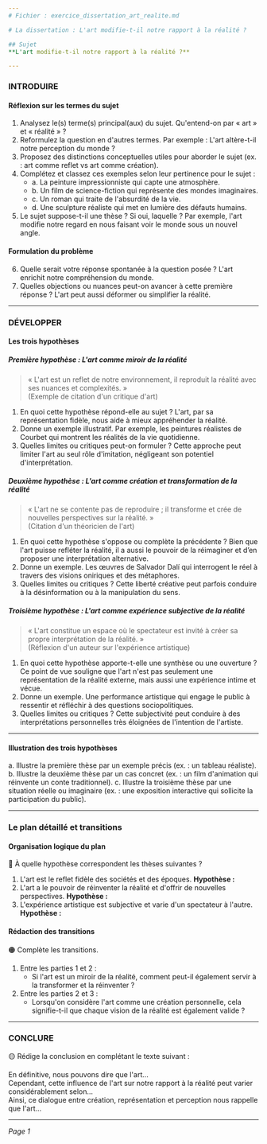 ```yaml
---
# Fichier : exercice_dissertation_art_realite.md

# La dissertation : L'art modifie-t-il notre rapport à la réalité ?

## Sujet
**L'art modifie-t-il notre rapport à la réalité ?**

---
```


### INTRODUIRE

#### Réflexion sur les termes du sujet

1. Analysez le(s) terme(s) principal(aux) du sujet. Qu'entend-on par « art » et « réalité » ?
2. Reformulez la question en d'autres termes. Par exemple : L'art altère-t-il notre perception du monde ?
3. Proposez des distinctions conceptuelles utiles pour aborder le sujet (ex. : art comme reflet vs art comme création).
4. Complétez et classez ces exemples selon leur pertinence pour le sujet :
   - a. La peinture impressionniste qui capte une atmosphère.
   - b. Un film de science-fiction qui représente des mondes imaginaires.
   - c. Un roman qui traite de l'absurdité de la vie.
   - d. Une sculpture réaliste qui met en lumière des défauts humains.
5. Le sujet suppose-t-il une thèse ? Si oui, laquelle ? Par exemple, l'art modifie notre regard en nous faisant voir le monde sous un nouvel angle.

#### Formulation du problème

6. Quelle serait votre réponse spontanée à la question posée ? L'art enrichit notre compréhension du monde.
7. Quelles objections ou nuances peut-on avancer à cette première réponse ? L'art peut aussi déformer ou simplifier la réalité.

---

### DÉVELOPPER

#### Les trois hypothèses

##### Première hypothèse : L'art comme miroir de la réalité

> « L'art est un reflet de notre environnement, il reproduit la réalité avec ses nuances et complexités. »  
> (Exemple de citation d'un critique d'art)

1. En quoi cette hypothèse répond-elle au sujet ? L'art, par sa représentation fidèle, nous aide à mieux appréhender la réalité.
2. Donne un exemple illustratif. Par exemple, les peintures réalistes de Courbet qui montrent les réalités de la vie quotidienne.
3. Quelles limites ou critiques peut-on formuler ? Cette approche peut limiter l'art au seul rôle d'imitation, négligeant son potentiel d'interprétation.

##### Deuxième hypothèse : L'art comme création et transformation de la réalité

> « L'art ne se contente pas de reproduire ; il transforme et crée de nouvelles perspectives sur la réalité. »  
> (Citation d'un théoricien de l'art)

1. En quoi cette hypothèse s'oppose ou complète la précédente ? Bien que l'art puisse refléter la réalité, il a aussi le pouvoir de la réimaginer et d’en proposer une interprétation alternative.
2. Donne un exemple. Les œuvres de Salvador Dalí qui interrogent le réel à travers des visions oniriques et des métaphores.
3. Quelles limites ou critiques ? Cette liberté créative peut parfois conduire à la désinformation ou à la manipulation du sens.

##### Troisième hypothèse : L'art comme expérience subjective de la réalité

> « L'art constitue un espace où le spectateur est invité à créer sa propre interprétation de la réalité. »  
> (Réflexion d'un auteur sur l'expérience artistique)

1. En quoi cette hypothèse apporte-t-elle une synthèse ou une ouverture ? Ce point de vue souligne que l'art n'est pas seulement une représentation de la réalité externe, mais aussi une expérience intime et vécue.
2. Donne un exemple. Une performance artistique qui engage le public à ressentir et réfléchir à des questions sociopolitiques.
3. Quelles limites ou critiques ? Cette subjectivité peut conduire à des interprétations personnelles très éloignées de l'intention de l'artiste.

---

#### Illustration des trois hypothèses

a. Illustre la première thèse par un exemple précis (ex. : un tableau réaliste).
b. Illustre la deuxième thèse par un cas concret (ex. : un film d'animation qui réinvente un conte traditionnel).
c. Illustre la troisième thèse par une situation réelle ou imaginaire (ex. : une exposition interactive qui sollicite la participation du public).

---

### Le plan détaillé et transitions

#### Organisation logique du plan

🔴 À quelle hypothèse correspondent les thèses suivantes ?

1. L'art est le reflet fidèle des sociétés et des époques. **Hypothèse :**
2. L'art a le pouvoir de réinventer la réalité et d'offrir de nouvelles perspectives. **Hypothèse :**
3. L'expérience artistique est subjective et varie d'un spectateur à l'autre. **Hypothèse :**

#### Rédaction des transitions

🟠 Complète les transitions.

1. Entre les parties 1 et 2 :  
   - Si l'art est un miroir de la réalité, comment peut-il également servir à la transformer et la réinventer ?
2. Entre les parties 2 et 3 :  
   - Lorsqu'on considère l'art comme une création personnelle, cela signifie-t-il que chaque vision de la réalité est également valide ?

---

### CONCLURE

🟡 Rédige la conclusion en complétant le texte suivant :

En définitive, nous pouvons dire que l'art...  
Cependant, cette influence de l'art sur notre rapport à la réalité peut varier considérablement selon...  
Ainsi, ce dialogue entre création, représentation et perception nous rappelle que l'art...  

--- 

*Page 1*